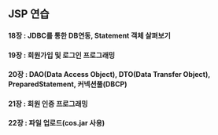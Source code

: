 ## JSP 연습

#### 18장 : JDBC를 통한 DB연동, Statement 객체 살펴보기

#### 19장 : 회원가입 및 로그인 프로그래밍

#### 20장 : DAO(Data Access Object), DTO(Data Transfer Object), PreparedStatement, 커넥션풀(DBCP)

#### 21장 : 회원 인증 프로그래밍

#### 22장 : 파일 업로드(cos.jar 사용)

